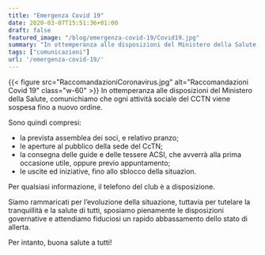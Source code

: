 ```yaml
---
title: "Emergenza Covid 19"
date: 2020-03-07T15:51:36+01:00
draft: false
featured_image: "/blog/emergenza-covid-19/Covid19.jpg"
summary: "In ottemperanza alle disposizioni del Ministero della Salute, comunichiamo che ogni attività sociale del CCTN viene sospesa fino a nuovo ordine ..."
tags: ["comunicazioni"]
url: '/emergenza-covid-19/'
---
```



{{< figure src="RaccomandazioniCoronavirus.jpg" alt="Raccomandazioni Covid 19" class="w-60" >}}
In ottemperanza alle disposizioni del Ministero della Salute, comunichiamo che ogni attività sociale del CCTN viene sospesa fino a nuovo ordine.

Sono quindi compresi:

- la prevista assemblea dei soci, e relativo pranzo;
- le aperture al pubblico della sede del CcTN;
- la consegna delle guide e delle tessere ACSI, che avverrà alla prima occasione utile, oppure previo appuntamento;
- le uscite ed iniziative, fino allo sblocco della situazion.

Per qualsiasi informazione, il telefono del club è a disposizione.

Siamo rammaricati per l’evoluzione della situazione, tuttavia per tutelare la tranquillità e la salute di tutti, sposiamo pienamente le disposizioni governative e attendiamo fiduciosi un rapido abbassamento dello stato di allerta.

Per intanto, buona salute a tutti!


